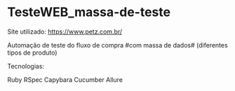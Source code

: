 # TesteWEB_massa-de-teste

Site utilizado: https://www.petz.com.br/

Automação de teste do fluxo de compra #com massa de dados# (diferentes tipos de produto)

Tecnologias:

Ruby
RSpec
Capybara
Cucumber
Allure
